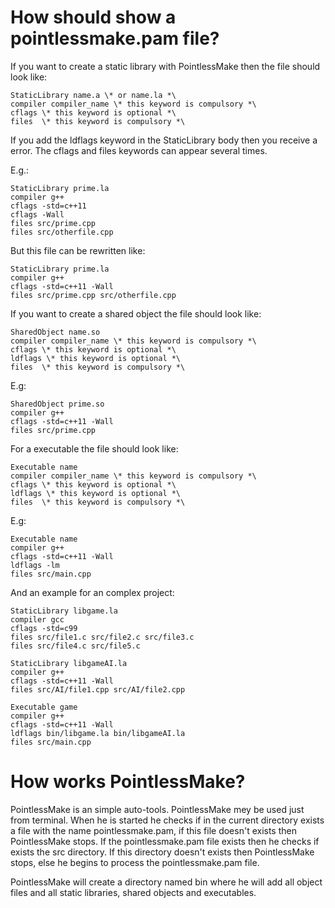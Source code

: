 How should show a pointlessmake.pam file?
=========
If you want to create a static library with PointlessMake then the file should look like:
```
StaticLibrary name.a \* or name.la *\
compiler compiler_name \* this keyword is compulsory *\
cflags \* this keyword is optional *\
files  \* this keyword is compulsory *\
```

If you add the ldflags keyword in the StaticLibrary body then you receive a error. The cflags and files keywords can appear several times.

E.g.:
```
StaticLibrary prime.la
compiler g++
cflags -std=c++11
cflags -Wall
files src/prime.cpp
files src/otherfile.cpp
```
But this file can be rewritten like:
```
StaticLibrary prime.la
compiler g++
cflags -std=c++11 -Wall
files src/prime.cpp src/otherfile.cpp
```

If you want to create a shared object the file should look like:
```
SharedObject name.so
compiler compiler_name \* this keyword is compulsory *\
cflags \* this keyword is optional *\
ldflags \* this keyword is optional *\
files  \* this keyword is compulsory *\
```
E.g:
```
SharedObject prime.so
compiler g++
cflags -std=c++11 -Wall
files src/prime.cpp
```

For a executable the file should look like:
```
Executable name
compiler compiler_name \* this keyword is compulsory *\
cflags \* this keyword is optional *\
ldflags \* this keyword is optional *\
files  \* this keyword is compulsory *\
```
E.g:
```
Executable name
compiler g++
cflags -std=c++11 -Wall
ldflags -lm
files src/main.cpp
```

And an example for an complex project:
```
StaticLibrary libgame.la
compiler gcc
cflags -std=c99
files src/file1.c src/file2.c src/file3.c
files src/file4.c src/file5.c

StaticLibrary libgameAI.la
compiler g++
cflags -std=c++11 -Wall
files src/AI/file1.cpp src/AI/file2.cpp

Executable game
compiler g++
cflags -std=c++11 -Wall
ldflags bin/libgame.la bin/libgameAI.la
files src/main.cpp
```



How works PointlessMake?
=========
PointlessMake is an simple auto-tools. PointlessMake mey be used just from terminal. When he is started he checks if in the current directory exists a file with the name pointlessmake.pam, if this file doesn't exists then PointlessMake stops.
If the pointlessmake.pam file exists then he checks if exists the src directory. If this directory doesn't exists then PointlessMake stops, else he begins to process the pointlessmake.pam file.

PointlessMake will create a directory named bin where he will add all object files and all static libraries, shared objects and executables.
